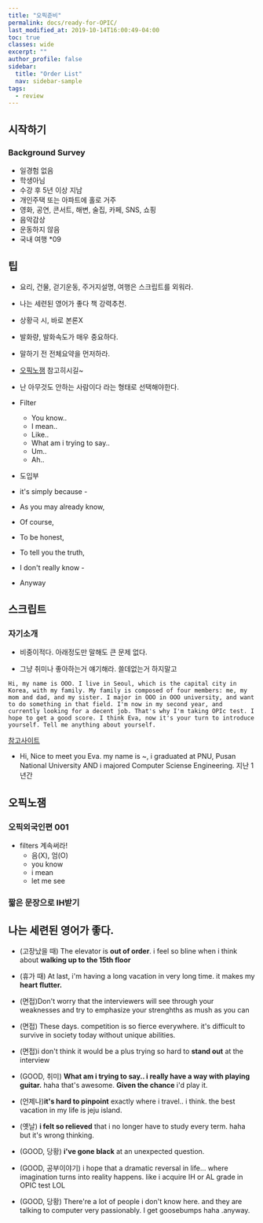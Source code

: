 ```yaml
---
title: "오픽준비"
permalink: docs/ready-for-OPIC/
last_modified_at: 2019-10-14T16:00:49-04:00
toc: true
classes: wide
excerpt: ""
author_profile: false
sidebar:
  title: "Order List"
  nav: sidebar-sample
tags:
  - review
---
```


## 시작하기

### Background Survey

* 일경험 없음
* 학생아님
* 수강 후 5년 이상 지남
* 개인주택 또는 아파트에 홀로 거주
* 영화, 공연, 콘서트, 해변, 술집, 카페, SNS, 쇼핑
* 음악감상
* 운동하지 않음
* 국내 여행
*09


## 팁

* 요리, 건물, 걷기운동, 주거지설명, 여행은 스크립트를 외워라.

* 나는 세련된 영어가 좋다 책 강력추천.

* 상황극 시, 바로 본론X

* 발화량, 발화속도가 매우 중요하다.

* 말하기 전 전체요약을 먼저하라.

* [오픽노잼](https://www.youtube.com/channel/UCw4izi2fsJzFltt3EbmokWA) 참고히시길~

* 난 아무것도 안하는 사람이다 라는 형태로 선택해야한다.

* Filter
  * You know..
  * I mean..
  * Like..
  * What am i trying to say..
  * Um..
  * Ah..


* 도입부
* it's simply because -
* As you may already know,
* Of course,
* To be honest,
* To tell you the truth,
* I don't really know -
* Anyway

## 스크립트

### 자기소개

* 비중이적다. 아래정도만 말해도 큰 문제 없다.

* 그냥 취미나 좋아하는거 얘기해라. 쓸데없는거 하지말고

`Hi, my name is OOO. I live in Seoul, which is the capital city in Korea, with my family. My family is composed of four members: me, my mom and dad, and my sister. I major in OOO in OOO university, and want to do something in that field. I'm now in my second year, and currently looking for a decent job. That's why I'm taking OPIc test. I hope to get a good score. I think Eva, now it's your turn to introduce yourself. Tell me anything about yourself.`



[참고사이트](http://blog.naver.com/PostView.nhn?blogId=agcho0514&logNo=221342981579&categoryNo=0&parentCategoryNo=0&viewDate=&currentPage=1&postListTopCurrentPage=1&from=postView)

* Hi, Nice to meet you Eva. my name is ~, i graduated at PNU, Pusan National University AND i majored Computer Sciense Engineering. 지난 1년간

## 오픽노잼

### 오픽외국인편 001

* filters 계속써라!
  * 음(X), 엄(O)
  * you know
  * i mean
  * let me see

### 짧은 문장으로 IH받기









## 나는 세련된 영어가 좋다.

* (고장났을 때) The elevator is **out of order**. i feel so bline when i think about **walking up to the 15th floor**

* (휴가 때) At last, i'm having a long vacation in very long time. it makes my **heart flutter.**

* (면접)Don't worry that the interviewers will see through your weaknesses and try to emphasize your strenghths as mush as you can

* (면접) These days. competition is so fierce everywhere. it's difficult to survive in society today without unique abilities.

* (면접)i don't think it would be a plus trying so hard to **stand out** at the interview

* (GOOD, 취미) **What am i trying to say.. i really have a way with playing guitar.** haha that's awesome. **Given the chance** i'd play it.

* (언제나)**it's hard to pinpoint** exactly where i travel.. i think. the best vacation in my life is jeju island.

* (옛날) **i felt so relieved** that i no longer have to study every term. haha but it's wrong thinking.

* (GOOD, 당황) **i've gone black** at an unexpected question.

* (GOOD, 공부이야기) i hope that a dramatic reversal in life... where imagination turns into reality happens. like i acquire IH or AL grade in OPIC test LOL

* (GOOD, 당황) There're a lot of people i don't know here. and they are talking to computer very passionably. I get goosebumps haha .anyway.



